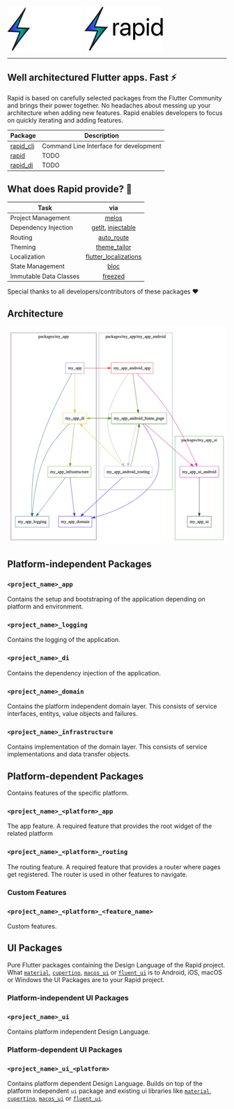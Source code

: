 <img src="./assets/logo_black.svg#gh-dark-mode-only" height="100">
<img src="./assets/logo_white.svg#gh-light-mode-only" height="100">

---

## Well architectured Flutter apps. Fast ⚡

Rapid is based on carefully selected packages from the Flutter Community and brings their power together. No headaches about messing up your architecture when adding new features. Rapid enables developers to focus on quickly iterating and adding features.

| Package                                                                          | Description                            |
| -------------------------------------------------------------------------------- | -------------------------------------- |
| [rapid_cli](https://github.com/jtdLab/rapid/tree/main/packages/rapid_cli)        | Command Line Interface for development |
| [rapid](https://github.com/jtdLab/rapid/tree/main/packages/rapid/rapid)          | TODO                                   |
| [rapid_di](https://github.com/jtdLab/rapid/tree/main/packages/rapid_di/rapid_di) | TODO                                   |

## What does Rapid provide? 👀

| Task                   |                                                        via                                                        |
| ---------------------- | :---------------------------------------------------------------------------------------------------------------: |
| Project Management     |                                      [melos](https://pub.dev/packages/melos)                                      |
| Dependency Injection   |            [getIt](https://pub.dev/packages/get_it), [injectable](https://pub.dev/packages/injectable)            |
| Routing                |                                 [auto_route](https://pub.dev/packages/auto_route)                                 |
| Theming                |                               [theme_tailor](https://pub.dev/packages/theme_tailor)                               |
| Localization           | [flutter_localizations](https://docs.flutter.dev/development/accessibility-and-localization/internationalization) |
| State Management       |                                       [bloc](https://pub.dev/packages/bloc)                                       |
| Immutable Data Classes |                                    [freezed](https://pub.dev/packages/freezed)                                    |

Special thanks to all developers/contributors of these packages ❤️

## Architecture

<img src="./assets/architecture.png">

## Platform-independent Packages

### `<project_name>_app`

Contains the setup and bootstraping of the application depending on platform and environment.

### `<project_name>_logging`

Contains the logging of the application.

### `<project_name>_di`

Contains the dependency injection of the application.

### `<project_name>_domain`

Contains the platform independent domain layer. This consists of service interfaces, entitys, value objects and failures.

### `<project_name>_infrastructure`

Contains implementation of the domain layer. This consists of service implementations and data transfer objects.

## Platform-dependent Packages

Contains features of the specific platform.

### `<project_name>_<platform>_app`

The app feature. A required feature that provides the root widget of the related platform

### `<project_name>_<platform>_routing`

The routing feature. A required feature that provides a router where pages get registered.
The router is used in other features to navigate.

### Custom Features

### `<project_name>_<platform>_<feature_name>`

Custom features.

## UI Packages

Pure Flutter packages containing the Design Language of the Rapid project.
What [`material`](https://docs.flutter.dev/development/ui/widgets/material), [`cupertino`](https://docs.flutter.dev/development/ui/widgets/cupertino), [`macos_ui`](https://pub.dev/packages/macos_ui) or [`fluent_ui`](https://pub.dev/packages/fluent_ui) is to Android, iOS, macOS or Windows
the UI Packages are to your Rapid project.

### Platform-independent UI Packages

### `<project_name>_ui`

Contains platform independent Design Language.

### Platform-dependent UI Packages

### `<project_name>_ui_<platform>`

Contains platform dependent Design Language. Builds on top of the platform independent `ui` package and existing ui libraries like [`material`](https://docs.flutter.dev/development/ui/widgets/material), [`cupertino`](https://docs.flutter.dev/development/ui/widgets/cupertino), [`macos_ui`](https://pub.dev/packages/macos_ui) or [`fluent_ui`](https://pub.dev/packages/fluent_ui).

<!-- ## Core principles

### Modularity

Rapid aims to keep scopes small and thus uses a multi package approach. The packages are managed
in a mono repo using [melos](https://melos.invertase.dev/).

### Shared Domain

Rapids archticture evolvs around a platform independent domain layer.

### Single Responsibility

Every package has its clear responsibility.

### Extensibility

Features can be added easily.

### Unidirectional Data Flow

Data only flows from the outside through the app to the view and backwards.
 -->

